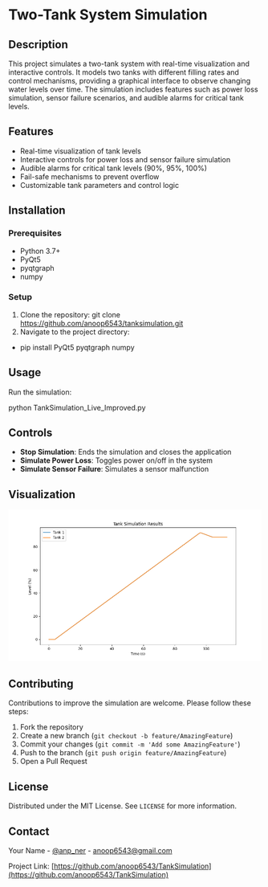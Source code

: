 # Two-Tank System Simulation

## Description
This project simulates a two-tank system with real-time visualization and interactive controls. It models two tanks with different filling rates and control mechanisms, providing a graphical interface to observe changing water levels over time. The simulation includes features such as power loss simulation, sensor failure scenarios, and audible alarms for critical tank levels.

## Features
- Real-time visualization of tank levels
- Interactive controls for power loss and sensor failure simulation
- Audible alarms for critical tank levels (90%, 95%, 100%)
- Fail-safe mechanisms to prevent overflow
- Customizable tank parameters and control logic

## Installation

### Prerequisites
- Python 3.7+
- PyQt5
- pyqtgraph
- numpy

### Setup
1. Clone the repository:
      git clone https://github.com/anoop6543/tanksimulation.git
2. Navigate to the project directory:
* pip install PyQt5 pyqtgraph numpy


## Usage
Run the simulation:

python TankSimulation_Live_Improved.py

## Controls
- **Stop Simulation**: Ends the simulation and closes the application
- **Simulate Power Loss**: Toggles power on/off in the system
- **Simulate Sensor Failure**: Simulates a sensor malfunction

## Visualization
![Two-Tank System Simulation](simulation_results.png)

## Contributing
Contributions to improve the simulation are welcome. Please follow these steps:
1. Fork the repository
2. Create a new branch (`git checkout -b feature/AmazingFeature`)
3. Commit your changes (`git commit -m 'Add some AmazingFeature'`)
4. Push to the branch (`git push origin feature/AmazingFeature`)
5. Open a Pull Request

## License
Distributed under the MIT License. See `LICENSE` for more information.

## Contact
Your Name - [@anp_ner](https://twitter.com/anp_ner_) - anoop6543@gmail.com

Project Link: [https://github.com/anoop6543/TankSimulation](https://github.com/anoop6543/TankSimulation)